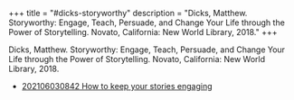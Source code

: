 +++
title = "#dicks-storyworthy"
description = "Dicks, Matthew. Storyworthy: Engage, Teach, Persuade, and Change Your Life through the Power of Storytelling. Novato, California: New World Library, 2018."
+++

Dicks, Matthew. Storyworthy: Engage, Teach, Persuade, and Change Your Life through the Power of Storytelling. Novato, California: New World Library, 2018.

- [202106030842 How to keep your stories engaging](/zettelkasten/202106030842-how-to-keep-your-stories-engaging)
